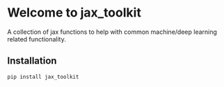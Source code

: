 # Welcome to jax_toolkit

A collection of jax functions to help with common machine/deep learning related functionality. 

## Installation

```
pip install jax_toolkit
```